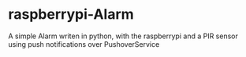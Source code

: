 raspberrypi-Alarm
=================

A simple Alarm writen in python, with the raspberrypi and a PIR sensor using push notifications over PushoverService
